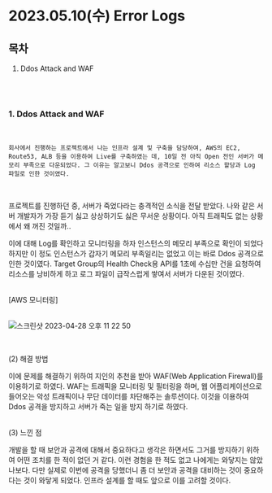 # 2023.05.10(수) Error Logs

## 목차

1. Ddos Attack and WAF

<br />
<br />

### 1. Ddos Attack and WAF

<br />

```
회사에서 진행하는 프로젝트에서 나는 인프라 설계 및 구축을 담당하여, AWS의 EC2, Route53, ALB 등을 이용하여 Live를 구축하였는 데, 10일 전 아직 Open 전인 서버가 메모리 부족으로 다운되었다. 그 이유는 알고보니 Ddos 공격으로 인하여 리소스 할당과 Log 파일로 인한 것이였다.
```

<br />

프로젝트를 진행하던 중, 서버가 죽었다라는 충격적인 소식을 전달 받았다. 나와 같은 서버 개발자가 가장 듣기 싫고 상상하기도 싫은 무서운 상황이다. 아직 트래픽도 없는 상황에서 왜 꺼진 것일까..

이에 대해 Log를 확인하고 모니터링을 하자 인스턴스의 메모리 부족으로 확인이 되었다 하지만 이 정도 인스턴스가 갑자기 메모리 부족일리는 없었고 이는 바로 Ddos 공격으로 인한 것이였다. Target Group의 Health Check용 API를 1초에 수십만 건을 요청하여 리소스를 낭비하게 하고 로그 파일이 급작스럽게 쌓여서 서버가 다운된 것이였다.

<br />
[AWS 모니터링]
<br />
<br />

![스크린샷 2023-04-28 오후 11 22 50](https://github.com/pinomaker-hoo/pinomaker-logs/assets/56928532/dfbb303c-5274-45e9-8fd8-91160cf675ee)

<br />

(2) 해결 방법

이에 문제를 해결하기 위하여 지인의 추천을 받아 WAF(Web Application Firewall)를 이용하기로 하였다. WAF는 트래픽을 모니터링 및 필터링을 하며, 웹 어플리케이션으로 들어오는 악성 트래픽이나 무단 데이터를 차단해주는 솔루션이다. 이것을 이용하여 Ddos 공격을 방지하고 서버가 죽는 일을 방지 하기로 하였다.
<br />
<br />

(3) 느낀 점

개발을 할 때 보안과 공격에 대해서 중요하다고 생각은 하면서도 그거를 방지하기 위하여 어떤 조치를 한 적이 없던 거 같다. 이런 경험을 한 적도 없고 나에게는 와닿지는 않았나보다. 다만 실제로 이번에 공격을 당했더니 좀 더 보안과 공격을 대비하는 것이 중요하다는 것이 와닿게 되었다. 인프라 설계를 할 때도 앞으로 이를 고려할 것이다.
